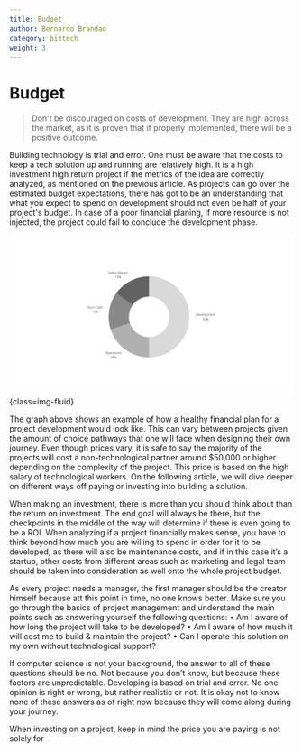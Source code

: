 ```yaml
---
title: Budget
author: Bernardo Brandao
category: biztech
weight: 3
---
```

# Budget
>Don't be discouraged on costs of development. They are high across the market, as it is proven that if properly implemented, there will be a positive outcome. 

Building technology is trial and error. One must be aware that the costs to keep a tech solution up and running are relatively high. It is a high investment high return project if the metrics of the idea are correctly analyzed, as mentioned on the previous article. As projects can go over the estimated budget expectations, there has got to be an understanding that what you expect to spend on development should not even be half of your project's budget. In case of a poor financial planing, if more resource is not injected, the project could fail to conclude the development phase.

![Figure 4: Donut chart](images/picture4.png){class=img-fluid}

The graph above shows an example of how a healthy financial plan for a project development would look like. This can vary between projects given the amount of choice pathways that one will face when designing their own journey. Even though prices vary, it is safe to say the majority of the projects will cost a non-technological partner around $50,000 or higher depending on the complexity of the project. This price is based on the high salary of technological workers. On the following article, we will dive deeper on different ways off paying or investing into building a solution. 

When making an investment, there is more than you should think about than the return on investment. The end goal will always be there, but the checkpoints in the middle of the way will determine if there is even going to be a ROI. When analyzing if a project financially makes sense, you have to think beyond how much you are willing to spend in order for it to be developed, as there will also be maintenance costs, and if in this case it’s a startup, other costs from different areas such as marketing and legal team should be taken into consideration as well onto the whole project budget.

As every project needs a manager, the first manager should be the creator himself because att this point in time, no one knows better. Make sure you go through the basics of project management and understand the main points such as answering yourself the following questions:
• Am I aware of how long the project will take to be developed?
• Am I aware of how much it will cost me to build & maintain the project?
• Can I operate this solution on my own without technological support?

If computer science is not your background, the answer to all of these questions should be no. Not because you don’t know, but because these factors are unpredictable. Developing is based on trial and error. No one opinion is right or wrong, but rather realistic or not. It is okay not to know none of these answers as of right now because they will come along during your journey.

When investing on a project, keep in mind the price you are paying is not solely for 